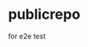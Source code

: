 # publicrepo
for e2e test






















































































































































































































































































































































































































































































































































































































































































































































































































































































































































































































































































































































































































































































































































































































































































































































































































































































































































































































































































































































































































































































































































































































































































































































































































































































































































































































































































































































































































































































































































































































































































































